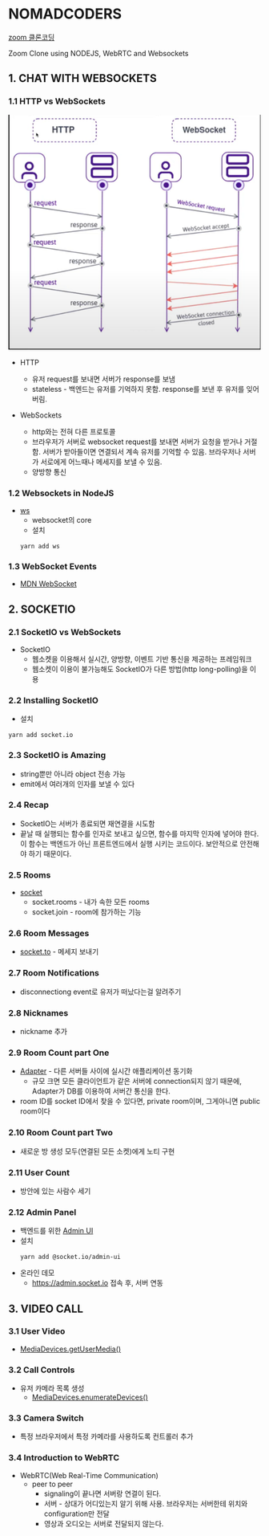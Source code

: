 # NOMADCODERS
[zoom 클론코딩](https://nomadcoders.co/noom)

Zoom Clone using NODEJS, WebRTC and Websockets

## 1. CHAT WITH WEBSOCKETS

### 1.1 HTTP vs WebSockets
![http와websocket](./assets//1-1.png)
* HTTP
  * 유저 request를 보내면 서버가 response를 보냄
  * stateless - 백엔드는 유저를 기억하지 못함. response를 보낸 후 유저를 잊어버림.

* WebSockets
  * http와는 전혀 다른 프로토콜
  * 브라우저가 서버로 websocket request를 보내면 서버가 요청을 받거나 거절함. 서버가 받아들이면 연결되서 계속 유저를 기억할 수 있음. 브라우저나 서버가 서로에게 어느때나 메세지를 보낼 수 있음.
  * 양방향 통신

### 1.2 Websockets in NodeJS
* [ws](https://www.npmjs.com/package/ws)
  * websocket의 core
  * 설치
  ```
  yarn add ws
  ```

### 1.3 WebSocket Events
* [MDN WebSocket](https://developer.mozilla.org/ko/docs/Web/API/WebSocket)

## 2. SOCKETIO

### 2.1 SocketIO vs WebSockets
* SocketIO
  * 웹소켓을 이용해서 실시간, 양방향, 이벤트 기반 통신을 제공하는 프레임워크
  * 웹소켓이 이용이 불가능해도 SocketIO가 다른 방법(http long-polling)을 이용


### 2.2 Installing SocketIO
* 설치
```
yarn add socket.io
```

### 2.3 SocketIO is Amazing
* string뿐만 아니라 object 전송 가능
* emit에서 여러개의 인자를 보낼 수 있다

### 2.4 Recap
* SocketIO는 서버가 종료되면 재연결을 시도함
* 끝날 때 실행되는 함수를 인자로 보내고 싶으면, 함수를 마지막 인자에 넣어야 한다. 이 함수는 백엔드가 아닌 프론트엔드에서 실행 시키는 코드이다. 보안적으로 안전해야 하기 때문이다.


### 2.5 Rooms
* [socket](https://socket.io/docs/v4/server-api/#socket)
  * socket.rooms - 내가 속한 모든 rooms
  * socket.join - room에 참가하는 기능

### 2.6 Room Messages
* [socket.to](https://socket.io/docs/v4/server-api/#sockettoroom) - 메세지 보내기

### 2.7 Room Notifications
* disconnectiong event로 유저가 떠났다는걸 알려주기

### 2.8 Nicknames
* nickname 추가

### 2.9 Room Count part One
* [Adapter](https://socket.io/docs/v4/glossary/#adapter) - 다른 서버들 사이에 실시간 애플리케이션 동기화
  * 규모 크면 모든 클라이언트가 같은 서버에 connection되지 않기 때문에, Adapter가 DB를 이용하여 서버간 통신을 한다.
* room ID를 socket ID에서 찾을 수 있다면, private room이며, 그게아니면 public room이다

### 2.10 Room Count part Two
* 새로운 방 생성 모두(연결된 모든 소켓)에게 노티 구현

### 2.11 User Count
* 방안에 있는 사람수 세기

### 2.12 Admin Panel
* 백엔드를 위한 [Admin UI](https://socket.io/docs/v4/admin-ui/)
* 설치
  ```
  yarn add @socket.io/admin-ui
  ```
* 온라인 데모
  * https://admin.socket.io 접속 후, 서버 연동

## 3. VIDEO CALL

### 3.1 User Video
* [MediaDevices.getUserMedia()](https://developer.mozilla.org/ko/docs/Web/API/MediaDevices/getUserMedia)

### 3.2 Call Controls
* 유저 카메라 목록 생성
  * [MediaDevices.enumerateDevices()](https://developer.mozilla.org/ko/docs/Web/API/MediaDevices/enumerateDevices)

### 3.3 Camera Switch
* 특정 브라우저에서 특정 카메라를 사용하도록 컨트롤러 추가

### 3.4 Introduction to WebRTC
* WebRTC(Web Real-Time Communication)
  * peer to peer
    * signaling이 끝나면 서버랑 연결이 된다.
    * 서버 - 상대가 어디있는지 알기 위해 사용. 브라우저는 서버한테 위치와 configuration만 전달
    * 영상과 오디오는 서버로 전달되지 않는다.
